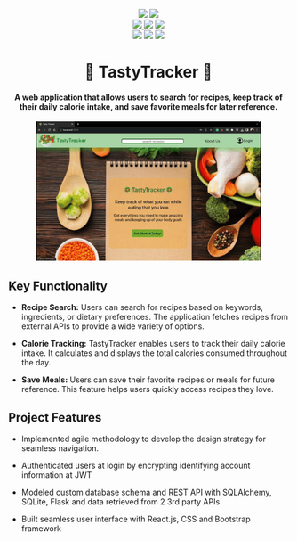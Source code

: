 <p align="center">
    <a href=""><img src="https://img.shields.io/badge/Maintained%3F-yes-green.svg" /></a>
    <a href=""><img src="https://badgen.net/github/commits/sabashahbaz/TastyTracker" /></a>
    <br>
    <a href=""><img src="https://img.shields.io/badge/Python-FFD43B?style=for-the-badge&logo=python&logoColor=blue" />
    </a>
    <a href=""><img src="https://img.shields.io/badge/Flask-000000?style=for-the-badge&logo=flask&logoColor=white" /></a>
    <a href=""><img src="https://img.shields.io/badge/SQLite-07405E?style=for-the-badge&logo=sqlite&logoColor=white" /></a>
     <br>
    <a href=""><img src="https://img.shields.io/badge/React.js-%2361DAFB.svg?style=for-the-badge&logo=react&logoColor=white"/></a>
    <a href=""><img src="https://img.shields.io/badge/Bootstrap-563D7C?style=for-the-badge&logo=bootstrap&logoColor=white" /></a>
     <a href=""><img src="https://img.shields.io/badge/CSS3-1572B6?style=for-the-badge&logo=css3&logoColor=white" /></a>

</p>

<h1 align="center"><b>🥗 TastyTracker 🥗</b></h1>
<h4 align="center"> A web application that allows users to search for recipes, keep track of their daily calorie intake, and save favorite meals for later reference.
</h4>

<p align="center">
    <img src="client/src/assets/tasty-tracker-demo.gif" alt="demo-video" width=80% height=60%/>
</p>

## Key Functionality 

- **Recipe Search:** Users can search for recipes based on keywords, ingredients, or dietary preferences. The application fetches recipes from external APIs to provide a wide variety of options.

- **Calorie Tracking:** TastyTracker enables users to track their daily calorie intake. It calculates and displays the total calories consumed throughout the day.

- **Save Meals:** Users can save their favorite recipes or meals for future reference. This feature helps users quickly access recipes they love.

## Project Features 

- Implemented agile methodology to develop the design strategy for seamless navigation.

- Authenticated users at login by encrypting identifying account information at JWT

- Modeled custom database schema and REST API with SQLAlchemy, SQLite, Flask and data retrieved from 2 3rd
party APIs

- Built seamless user interface with React.js, CSS and Bootstrap framework



<!-- ## Technologies Used

- **Frontend:** React.js, Bootstrap 5
- **Backend:** Python (Flask)
- **APIs:** Integration with recipe and nutrition APIs
- **Database:** SQLite
- **Authentication:** User login and registration -->
